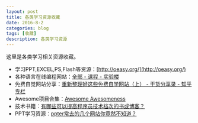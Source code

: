 ```yaml
---
layout: post
title: 各类学习资源收藏
date: 2016-8-2
categories: blog
tags: [收藏]
description: 各类学习资源
---   
```


这里是各类学习相关资源收藏。

- 学习PPT,EXCEL,PS,Flash等资源：[http://oeasy.org/](http://oeasy.org/)          
- 各种语言在线编程网站：[全部 - 课程 - 实验楼](https://www.shiyanlou.com/courses/)     
- 免费自觉网站分享：[重新整理好这些免费自学网站（上） - 干货分享录 - 知乎专栏](https://zhuanlan.zhihu.com/p/22248046)
- Awesome项目合集：[Awesome Awesomeness](https://github.com/bayandin/awesome-awesomeness)
- 技术书籍：[有哪些可以提高程序员技术档次的书或博客？](https://www.zhihu.com/question/23821125#answer-42500600)
- PPT学习资源：[ppter常去的几个网站你竟然不知道？](https://zhuanlan.zhihu.com/p/22367486)
